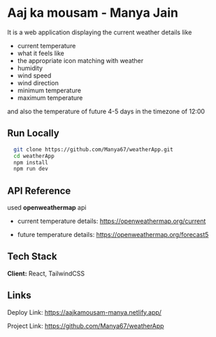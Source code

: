 
# Aaj ka mousam - Manya Jain
It is a web application displaying the current weather details like 
- current temperature 
- what it feels like 
- the appropriate icon matching with weather
- humidity 
- wind speed
- wind direction 
- minimum temperature 
- maximum temperature 

and also the temperature of future 4-5 days in the timezone of 12:00 



## Run Locally

```bash
  git clone https://github.com/Manya67/weatherApp.git
  cd weatherApp
  npm install
  npm run dev
```


## API Reference
used **openweathermap** api 

- current temperature details: https://openweathermap.org/current

- future temperature details: https://openweathermap.org/forecast5




## Tech Stack

**Client:** React, TailwindCSS


## Links
Deploy Link: https://aajkamousam-manya.netlify.app/

Project Link: https://github.com/Manya67/weatherApp

